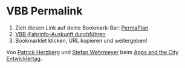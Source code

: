 VBB Permalink
=============


1. Zieh diesen Link auf deine Bookmark-Bar: [PermaPlan](javascript:(function(){document.body.appendChild(document.createElement('script')).src='https://raw.github.com/westberliner/vbb_permalink/master/permalink.js';})();)
2. [VBB-Fahrinfo-Auskunft durchführen](http://fahrinfo.vbb.de/)
3. Bookmarklet klicken, URL kopieren und weitergeben!

Von [Patrick Herzberg](http://herzberg-digital.de/) und [Stefan Wehrmeyer](http://stefanwehrmeyer.com) beim [Apps and the City Entwicklertag](http://appsandthecity.net/).